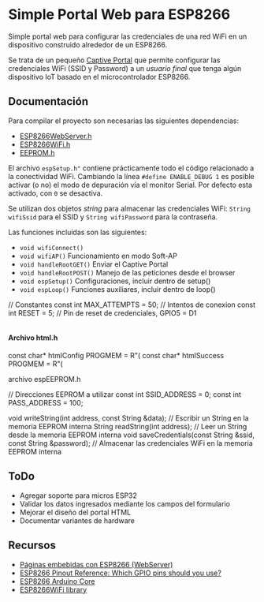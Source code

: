 # Simple Portal Web para ESP8266

Simple portal web para configurar las credenciales de una red WiFi en un dispositivo construido alrededor de un ESP8266.

Se trata de un pequeño [Captive Portal](https://en.wikipedia.org/wiki/Captive_portal) que permite configurar las credenciales WiFi (SSID y Password) a un *usuario final* que tenga algún dispositivo IoT basado en el microcontrolador ESP8266.

## Documentación

Para compilar el proyecto son necesarias las siguientes dependencias:

- [ESP8266WebServer.h](https://github.com/esp8266/ESPWebServer)
- [ESP8266WiFi.h](https://github.com/esp8266/Arduino/tree/master/libraries/ESP8266WiFi)
- [EEPROM.h](https://github.com/esp8266/Arduino/tree/master/libraries/EEPROM)

El archivo `espSetup.h"` contiene prácticamente todo el código relacionado a la conectividad WiFi. Cambiando la línea `#define ENABLE_DEBUG 1` es posible activar (o no) el modo de depuración vía el monitor Serial. Por defecto esta activado, con `0` se desactiva.

Se utilizan dos objetos *string* para almacenar las credenciales WiFi: `String wifiSsid` para el SSID y `String wifiPassword` para la contraseña.

Las funciones incluidas son las siguientes:

- `void wifiConnect()`
- `void wifiAP()` Funcionamiento en modo Soft-AP
- `void handleRootGET()` Enviar el Captive Portal
- `void handleRootPOST()` Manejo de las peticiones desde el browser
- `void espSetup()` Configuraciones, incluir dentro de setup()
- `void espLoop()` Funciones auxiliares, incluir dentro de loop()

// Constantes
const int MAX_ATTEMPTS = 50;  // Intentos de conexion
const int RESET = 5;          // Pin de reset de credenciales, GPIO5 = D1
```
```

#### Archivo html.h

const char* htmlConfig PROGMEM = R"(
const char* htmlSuccess PROGMEM = R"(

archivo espEEPROM.h

// Direcciones EEPROM a utilizar
const int SSID_ADDRESS = 0;
const int PASS_ADDRESS = 100;

void writeString(int address, const String &data);                 // Escribir un String en la memoria EEPROM interna
String readString(int address);                                    // Leer un String desde la memoria EEPROM interna
void saveCredentials(const String &ssid, const String &password);  // Almacenar las credenciales WiFi en la memoria EEPROM interna

## ToDo

- Agregar soporte para micros ESP32
- Validar los datos ingresados mediante los campos del formulario
- Mejorar el diseño del portal HTML
- Documentar variantes de hardware

## Recursos

- [Páginas embebidas con ESP8266 (WebServer)](https://blog.tute-avalos.com/2022/08/26/paginas-embebidas-webserver-esp8266/)
- [ESP8266 Pinout Reference: Which GPIO pins should you use?](https://randomnerdtutorials.com/esp8266-pinout-reference-gpios/)
- [ESP8266 Arduino Core ](https://arduino-esp8266.readthedocs.io/en/2.5.2/reference.html)
- [ESP8266WiFi library](https://arduino-esp8266.readthedocs.io/en/latest/esp8266wifi/readme.html)
